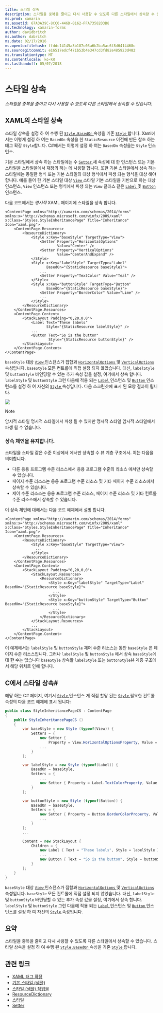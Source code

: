 ```yaml
---
title: 스타일 상속
description: 스타일을 중복을 줄이고 다시 사용할 수 있도록 다른 스타일에서 상속할 수 있습니다.
ms.prod: xamarin
ms.assetid: 67A3A39C-8CC0-446D-8162-FFA73582D3B8
ms.technology: xamarin-forms
author: davidbritch
ms.author: dabritch
ms.date: 02/17/2016
ms.openlocfilehash: ffddc14145a3b187c03a6b2ba5ac6f8d6414468c
ms.sourcegitcommit: e16517edcf471b53b4e347cd3fd82e485923d482
ms.translationtype: MT
ms.contentlocale: ko-KR
ms.lasthandoff: 05/07/2018
---
```

# <a name="style-inheritance"></a>스타일 상속

_스타일을 중복을 줄이고 다시 사용할 수 있도록 다른 스타일에서 상속할 수 있습니다._

## <a name="style-inheritance-in-xaml"></a>XAML의 스타일 상속

스타일 상속을 설정 하 여 수행 된 [ `Style.BasedOn` ](https://developer.xamarin.com/api/property/Xamarin.Forms.Style.BasedOn/) 속성을 기존 [ `Style` ](https://developer.xamarin.com/api/type/Xamarin.Forms.Style/)합니다. Xaml에서는 이렇게 설정 하 여는 `BasedOn` 속성을 한 `StaticResource` 이전에 만든 참조 하는 태그 확장 `Style`합니다. C#에서는 이렇게 설정 하 여는 `BasedOn` 속성을는 `Style` 인스턴스.

기본 스타일에서 상속 하는 스타일에는 수 [ `Setter` ](https://developer.xamarin.com/api/type/Xamarin.Forms.Setter/) 새 속성에 대 한 인스턴스 또는 기본 스타일을 스타일을에서 재정의 하는 데 사용할 합니다. 또한 기본 스타일에서 상속 하는 스타일에는 동일한 형식 또는 기본 스타일의 대상 형식에서 파생 되는 형식을 대상 해야 합니다. 예를 들어 한 기본 스타일 대상 [ `View` ](https://developer.xamarin.com/api/type/Xamarin.Forms.View/) 스타일 기본 스타일을 기반으로 하는 대상 인스턴스, `View` 인스턴스 또는 형식에서 파생 되는 `View` 클래스 같은 [ `Label` ](https://developer.xamarin.com/api/type/Xamarin.Forms.Label/) 및 [ `Button` ](https://developer.xamarin.com/api/type/Xamarin.Forms.Button/) 인스턴스.

다음 코드에서는 *명시적* XAML 페이지에 스타일을 상속 합니다.

```xaml
<ContentPage xmlns="http://xamarin.com/schemas/2014/forms" xmlns:x="http://schemas.microsoft.com/winfx/2009/xaml" x:Class="Styles.StyleInheritancePage" Title="Inheritance" Icon="xaml.png">
    <ContentPage.Resources>
        <ResourceDictionary>
            <Style x:Key="baseStyle" TargetType="View">
                <Setter Property="HorizontalOptions"
                        Value="Center" />
                <Setter Property="VerticalOptions"
                        Value="CenterAndExpand" />
            </Style>
            <Style x:Key="labelStyle" TargetType="Label"
                   BasedOn="{StaticResource baseStyle}">
                ...
                <Setter Property="TextColor" Value="Teal" />
            </Style>
            <Style x:Key="buttonStyle" TargetType="Button"
                   BasedOn="{StaticResource baseStyle}">
                <Setter Property="BorderColor" Value="Lime" />
                ...
            </Style>
        </ResourceDictionary>
    </ContentPage.Resources>
    <ContentPage.Content>
        <StackLayout Padding="0,20,0,0">
            <Label Text="These labels"
                   Style="{StaticResource labelStyle}" />
            ...
            <Button Text="So is the button"
                    Style="{StaticResource buttonStyle}" />
        </StackLayout>
    </ContentPage.Content>
</ContentPage>
```

`baseStyle` 대상 [ `View` ](https://developer.xamarin.com/api/type/Xamarin.Forms.View/) 인스턴스가 집합과 [ `HorizontalOptions` ](https://developer.xamarin.com/api/property/Xamarin.Forms.View.HorizontalOptions/) 및 [ `VerticalOptions` ](https://developer.xamarin.com/api/property/Xamarin.Forms.View.VerticalOptions/) 속성입니다. `baseStyle` 모든 컨트롤에 직접 설정 되지 않았습니다. 대신, `labelStyle` 및 `buttonStyle` 바인딩할 수 있는 추가 속성 값을 설정, 여기에서 상속 합니다. `labelStyle` 및 `buttonStyle` 그런 다음에 적용 되는 [ `Label` ](https://developer.xamarin.com/api/type/Xamarin.Forms.Label/) 인스턴스 및 [ `Button` ](https://developer.xamarin.com/api/type/Xamarin.Forms.Button/) 인스턴스를 설정 하 여 자신의 [ `Style` ](https://developer.xamarin.com/api/property/Xamarin.Forms.VisualElement.Style/) 속성입니다. 다음 스크린샷에 표시 된 모양 결과이 됩니다.

[![](inheritance-images/style-inheritance.png)](inheritance-images/style-inheritance-large.png#lightbox)

> [!NOTE]
> 암시적 스타일 명시적 스타일에서 파생 될 수 있지만 명시적 스타일 암시적 스타일에서 파생 될 수 없습니다.

### <a name="respecting-the-inheritance-chain"></a>상속 체인을 유지합니다.

스타일을 스타일 같은 수준 이상에서 에서만 상속할 수 뷰 계층 구조에서. 이는 다음을 의미합니다.

- 다른 응용 프로그램 수준 리소스에서 응용 프로그램 수준의 리소스 에서만 상속할 수 있습니다.
- 페이지 수준 리소스는 응용 프로그램 수준 리소스 및 기타 페이지 수준 리소스에서 상속할 수 있습니다.
- 제어 수준 리소스는 응용 프로그램 수준 리소스, 페이지 수준 리소스 및 기타 컨트롤 수준 리소스에서 상속할 수 있습니다.

이 상속 체인에 대해서는 다음 코드 예제에서 설명 합니다.

```xaml
<ContentPage xmlns="http://xamarin.com/schemas/2014/forms" xmlns:x="http://schemas.microsoft.com/winfx/2009/xaml" x:Class="Styles.StyleInheritancePage" Title="Inheritance" Icon="xaml.png">
    <ContentPage.Resources>
        <ResourceDictionary>
            <Style x:Key="baseStyle" TargetType="View">
              ...
            </Style>
        </ResourceDictionary>
    </ContentPage.Resources>
    <ContentPage.Content>
        <StackLayout Padding="0,20,0,0">
            <StackLayout.Resources>
                <ResourceDictionary>
                    <Style x:Key="labelStyle" TargetType="Label" BasedOn="{StaticResource baseStyle}">
                      ...
                    </Style>
                    <Style x:Key="buttonStyle" TargetType="Button" BasedOn="{StaticResource baseStyle}">
                      ...
                    </Style>
                </ResourceDictionary>
            </StackLayout.Resources>
            ...
        </StackLayout>
    </ContentPage.Content>
</ContentPage>
```

이 예제에서는 `labelStyle` 및 `buttonStyle` 제어 수준 리소스는 동안 `baseStyle` 은 페이지 수준 리소스입니다. 그러나 `labelStyle` 및 `buttonStyle` 에서 상속 `baseStyle`에 대 한 수는 없습니다 `baseStyle` 상속할 `labelStyle` 또는 `buttonStyle`뷰 계층 구조에서 해당 위치로 인해 합니다.

## <a name="style-inheritance-in-c35"></a>C에서 스타일 상속&#35;

해당 하는 C# 페이지, 여기서 [ `Style` ](https://developer.xamarin.com/api/type/Xamarin.Forms.Style/) 인스턴스 게 직접 할당 된는 [ `Style` ](https://developer.xamarin.com/api/property/Xamarin.Forms.VisualElement.Style/) 필요한 컨트롤 속성의 다음 코드 예제에 표시 됩니다:

```csharp
public class StyleInheritancePageCS : ContentPage
{
    public StyleInheritancePageCS ()
    {
        var baseStyle = new Style (typeof(View)) {
            Setters = {
                new Setter {
                    Property = View.HorizontalOptionsProperty, Value = LayoutOptions.Center },
                ...
            }
        };

        var labelStyle = new Style (typeof(Label)) {
            BasedOn = baseStyle,
            Setters = {
                ...
                new Setter { Property = Label.TextColorProperty, Value = Color.Teal }
            }
        };

        var buttonStyle = new Style (typeof(Button)) {
            BasedOn = baseStyle,
            Setters = {
                new Setter { Property = Button.BorderColorProperty, Value = Color.Lime },
                ...
            }
        };
        ...

        Content = new StackLayout {
            Children = {
                new Label { Text = "These labels", Style = labelStyle },
                ...
                new Button { Text = "So is the button", Style = buttonStyle }
            }
        };
    }
}
```

`baseStyle` 대상 [ `View` ](https://developer.xamarin.com/api/type/Xamarin.Forms.View/) 인스턴스가 집합과 [ `HorizontalOptions` ](https://developer.xamarin.com/api/property/Xamarin.Forms.View.HorizontalOptions/) 및 [ `VerticalOptions` ](https://developer.xamarin.com/api/property/Xamarin.Forms.View.VerticalOptions/) 속성입니다. `baseStyle` 모든 컨트롤에 직접 설정 되지 않았습니다. 대신, `labelStyle` 및 `buttonStyle` 바인딩할 수 있는 추가 속성 값을 설정, 여기에서 상속 합니다. `labelStyle` 및 `buttonStyle` 그런 다음에 적용 되는 [ `Label` ](https://developer.xamarin.com/api/type/Xamarin.Forms.Label/) 인스턴스 및 [ `Button` ](https://developer.xamarin.com/api/type/Xamarin.Forms.Button/) 인스턴스를 설정 하 여 자신의 [ `Style` ](https://developer.xamarin.com/api/property/Xamarin.Forms.VisualElement.Style/) 속성입니다.

## <a name="summary"></a>요약

스타일을 중복을 줄이고 다시 사용할 수 있도록 다른 스타일에서 상속할 수 있습니다. 스타일 상속을 설정 하 여 수행 된 [ `Style.BasedOn` ](https://developer.xamarin.com/api/property/Xamarin.Forms.Style.BasedOn/) 속성을 기존 [ `Style` ](https://developer.xamarin.com/api/type/Xamarin.Forms.Style/)합니다.


## <a name="related-links"></a>관련 링크

- [XAML 태그 확장](~/xamarin-forms/xaml/xaml-basics/xaml-markup-extensions.md)
- [기본 스타일 (샘플)](https://developer.xamarin.com/samples/xamarin-forms/UserInterface/Styles/BasicStyles/)
- [스타일 (샘플) 작업을](https://developer.xamarin.com/samples/xamarin-forms/WorkingWithStyles/)
- [ResourceDictionary](https://developer.xamarin.com/api/type/Xamarin.Forms.ResourceDictionary/)
- [스타일](https://developer.xamarin.com/api/type/Xamarin.Forms.Style/)
- [Setter](https://developer.xamarin.com/api/type/Xamarin.Forms.Setter/)
